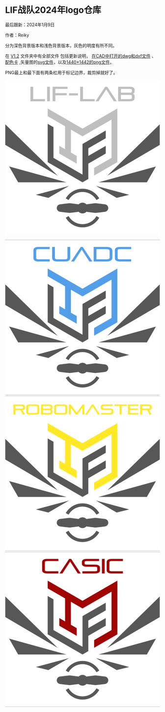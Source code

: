 # LIF战队2024年logo仓库

最后跟新：2024年1月9日

作者：Reiky

分为深色背景版本和浅色背景版本，灰色的明度有所不同。

  在 [V1.2](V1.2) 文件夹中有全部文件
包括更新说明， [在CAD中打开的dwg和dxf文件](V1.2/CAD工程文件) 、 [配色卡](V1.2/配色卡.png) ,矢量图的[svg文件](V1.2/美工建模源文件)，以及[1440*1442的png文件](V1.2/PNG成品)。

PNG最上和最下面有两条杠用于标记边界，裁剪掉就好了。

![1704787936801](image/README/1704787936801.png)

![1704787980755](image/README/1704787980755.png)![1704787989310](image/README/1704787989310.png)![1704787998350](image/README/1704787998350.png)
